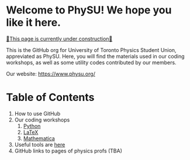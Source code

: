 # Welcome to PhySU! We hope you like it here.

<ins>🚧This page is currently under construction🚧</ins>

This is the GitHub org for University of Toronto Physics Student Union, appreviated as PhySU. Here, you will find the materials used in our coding workshops, as well as some utility codes contributed by our members.

Our website: https://www.physu.org/

# Table of Contents
1. How to use GitHub
2. Our coding workshops
    1. [Python](https://github.com/UofT-PhySU/Python-Workshop)
    2. [LaTeX](https://github.com/UofT-PhySU/LaTeX-Workshop)
    3. [Mathematica](https://github.com/UofT-PhySU/Mathematica-workshop)
3. Useful tools are [here](https://github.com/UofT-PhySU/Community-Utilities)
4. GitHub links to pages of physics profs (TBA)
